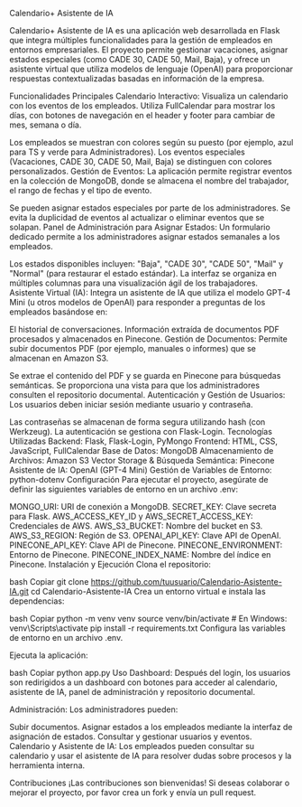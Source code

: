 Calendario+ Asistente de IA

Calendario+ Asistente de IA es una aplicación web desarrollada en Flask que integra múltiples funcionalidades para la gestión de empleados en entornos empresariales. El proyecto permite gestionar vacaciones, asignar estados especiales (como CADE 30, CADE 50, Mail, Baja), y ofrece un asistente virtual que utiliza modelos de lenguaje (OpenAI) para proporcionar respuestas contextualizadas basadas en información de la empresa.

Funcionalidades Principales
Calendario Interactivo:
Visualiza un calendario con los eventos de los empleados. Utiliza FullCalendar para mostrar los días, con botones de navegación en el header y footer para cambiar de mes, semana o día.

Los empleados se muestran con colores según su puesto (por ejemplo, azul para TS y verde para Administradores).
Los eventos especiales (Vacaciones, CADE 30, CADE 50, Mail, Baja) se distinguen con colores personalizados.
Gestión de Eventos:
La aplicación permite registrar eventos en la colección de MongoDB, donde se almacena el nombre del trabajador, el rango de fechas y el tipo de evento.

Se pueden asignar estados especiales por parte de los administradores.
Se evita la duplicidad de eventos al actualizar o eliminar eventos que se solapan.
Panel de Administración para Asignar Estados:
Un formulario dedicado permite a los administradores asignar estados semanales a los empleados.

Los estados disponibles incluyen: "Baja", "CADE 30", "CADE 50", "Mail" y "Normal" (para restaurar el estado estándar).
La interfaz se organiza en múltiples columnas para una visualización ágil de los trabajadores.
Asistente Virtual (IA):
Integra un asistente de IA que utiliza el modelo GPT-4 Mini (u otros modelos de OpenAI) para responder a preguntas de los empleados basándose en:

El historial de conversaciones.
Información extraída de documentos PDF procesados y almacenados en Pinecone.
Gestión de Documentos:
Permite subir documentos PDF (por ejemplo, manuales o informes) que se almacenan en Amazon S3.

Se extrae el contenido del PDF y se guarda en Pinecone para búsquedas semánticas.
Se proporciona una vista para que los administradores consulten el repositorio documental.
Autenticación y Gestión de Usuarios:
Los usuarios deben iniciar sesión mediante usuario y contraseña.

Las contraseñas se almacenan de forma segura utilizando hash (con Werkzeug).
La autenticación se gestiona con Flask-Login.
Tecnologías Utilizadas
Backend: Flask, Flask-Login, PyMongo
Frontend: HTML, CSS, JavaScript, FullCalendar
Base de Datos: MongoDB
Almacenamiento de Archivos: Amazon S3
Vector Storage & Búsqueda Semántica: Pinecone
Asistente de IA: OpenAI (GPT-4 Mini)
Gestión de Variables de Entorno: python-dotenv
Configuración
Para ejecutar el proyecto, asegúrate de definir las siguientes variables de entorno en un archivo .env:

MONGO_URI: URI de conexión a MongoDB.
SECRET_KEY: Clave secreta para Flask.
AWS_ACCESS_KEY_ID y AWS_SECRET_ACCESS_KEY: Credenciales de AWS.
AWS_S3_BUCKET: Nombre del bucket en S3.
AWS_S3_REGION: Región de S3.
OPENAI_API_KEY: Clave API de OpenAI.
PINECONE_API_KEY: Clave API de Pinecone.
PINECONE_ENVIRONMENT: Entorno de Pinecone.
PINECONE_INDEX_NAME: Nombre del índice en Pinecone.
Instalación y Ejecución
Clona el repositorio:

bash
Copiar
git clone https://github.com/tuusuario/Calendario-Asistente-IA.git
cd Calendario-Asistente-IA
Crea un entorno virtual e instala las dependencias:

bash
Copiar
python -m venv venv
source venv/bin/activate   # En Windows: venv\Scripts\activate
pip install -r requirements.txt
Configura las variables de entorno en un archivo .env.

Ejecuta la aplicación:

bash
Copiar
python app.py
Uso
Dashboard:
Después del login, los usuarios son redirigidos a un dashboard con botones para acceder al calendario, asistente de IA, panel de administración y repositorio documental.

Administración:
Los administradores pueden:

Subir documentos.
Asignar estados a los empleados mediante la interfaz de asignación de estados.
Consultar y gestionar usuarios y eventos.
Calendario y Asistente de IA:
Los empleados pueden consultar su calendario y usar el asistente de IA para resolver dudas sobre procesos y la herramienta interna.

Contribuciones
¡Las contribuciones son bienvenidas! Si deseas colaborar o mejorar el proyecto, por favor crea un fork y envía un pull request.

